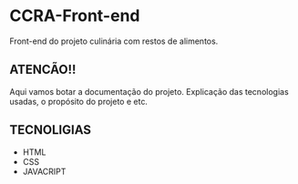 # CCRA-Front-end
Front-end do projeto culinária com restos de alimentos.


## ATENCÃO!!
Aqui vamos botar a documentação do projeto. Explicação das tecnologias usadas, o propósito do projeto e etc.

## TECNOLIGIAS
  <ul>
    <li>
      HTML
    </li>
    <li>
      CSS
    </li>
    <li>
      JAVACRIPT
    </li>
  </ul>

  

